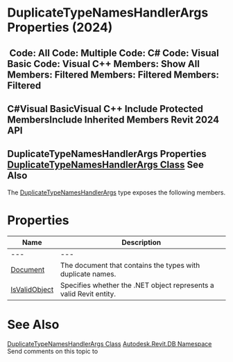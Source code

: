 # DuplicateTypeNamesHandlerArgs Properties (2024)

﻿
 Code: All Code: Multiple Code: C# Code: Visual Basic Code: Visual C++  Members: Show All Members: Filtered Members: Filtered Members: Filtered   
---  
C#Visual BasicVisual C++
Include Protected MembersInclude Inherited Members
Revit 2024 API  
---  
DuplicateTypeNamesHandlerArgs Properties  
[DuplicateTypeNamesHandlerArgs Class](939b55de-12e5-2117-5fbc-471f8bb009c9.md "DuplicateTypeNamesHandlerArgs Class") See Also  
---  
The [DuplicateTypeNamesHandlerArgs](939b55de-12e5-2117-5fbc-471f8bb009c9.md "DuplicateTypeNamesHandlerArgs Class") type exposes the following members.
# Properties
| Name | Description |
| --- | --- |
| --- | --- | --- |
| [Document](9b6e3a58-87f0-b3b6-0432-0e3fffed5040.md "Document Property") | The document that contains the types with duplicate names. |
| [IsValidObject](77ab6680-ae2b-e994-9c65-3b4b9d11d243.md "IsValidObject Property") | Specifies whether the .NET object represents a valid Revit entity. |

# See Also
[DuplicateTypeNamesHandlerArgs Class](939b55de-12e5-2117-5fbc-471f8bb009c9.md "DuplicateTypeNamesHandlerArgs Class")
[Autodesk.Revit.DB Namespace](87546ba7-461b-c646-cbb1-2cb8f5bff8b2.md "Autodesk.Revit.DB Namespace")
Send comments on this topic to 